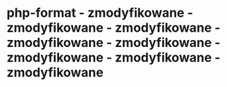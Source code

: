 # php-format - zmodyfikowane - zmodyfikowane - zmodyfikowane - zmodyfikowane - zmodyfikowane - zmodyfikowane - zmodyfikowane - zmodyfikowane